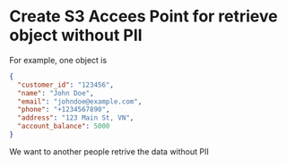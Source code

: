 # Create S3 Accees Point for retrieve object without PII

For example, one object is

```json
{
  "customer_id": "123456",
  "name": "John Doe",
  "email": "johndoe@example.com",
  "phone": "+1234567890",
  "address": "123 Main St, VN",
  "account_balance": 5000
}
```

We want to another people retrive the data without PII
